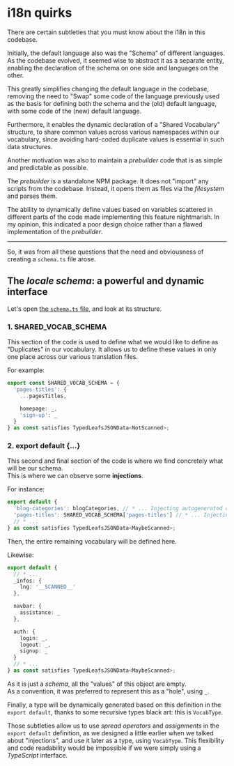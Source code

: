 # i18n quirks

There are certain subtleties that you must know about the i18n in this codebase.

Initially, the default language also was the "Schema" of different languages.  
As the codebase evolved, it seemed wise to abstract it as a separate entity, enabling the declaration of the schema on one side and languages on the
other.

This greatly simplifies changing the default language in the codebase, removing the need to "Swap" some code of the language previously used as the
basis for defining both the schema and the (old) default language, with some code of the (new) default language.

Furthermore, it enables the dynamic declaration of a "Shared Vocabulary" structure, to share common values across various namespaces within our
vocabulary, since avoiding hard-coded duplicate values is essential in such data structures.

Another motivation was also to maintain a _prebuilder_ code that is as simple and predictable as possible.

The _prebuilder_ is a standalone NPM package. It does not "import" any scripts from the codebase. Instead, it opens them as files via the _filesystem_
and parses them.

The ability to dynamically define values based on variables scattered in different parts of the code made implementing this feature nightmarish. In my
opinion, this indicated a poor design choice rather than a flawed implementation of the _prebuilder_.

---

So, it was from all these questions that the need and obviousness of creating a `schema.ts` file arose.

## The _locale schema_: a powerful and dynamic interface

Let's open [the `schema.ts` file](/src/i18n/locales/schema.ts), and look at its structure.

### 1. SHARED_VOCAB_SCHEMA

This section of the code is used to define what we would like to define as "Duplicates" in our vocabulary. It allows us to define these values in only
one place across our various translation files.

For example:

```ts
export const SHARED_VOCAB_SCHEMA = {
  'pages-titles': {
    ...pagesTitles,

    homepage: _,
    'sign-up': _
  }
} as const satisfies TypedLeafsJSONData<NotScanned>;
```

### 2. export default {...}

This second and final section of the code is where we find concretely what will be our schema.  
This is where we can observe some **injections**.

For instance:

```ts
export default {
  'blog-categories': blogCategories, // * ... Injecting autogenerated code
  'pages-titles': SHARED_VOCAB_SCHEMA['pages-titles'] // * ... Injecting code from our shared vocab schema definition
  // * ...
} as const satisfies TypedLeafsJSONData<MaybeScanned>;
```

Then, the entire remaining vocabulary will be defined here.

Likewise:

```ts
export default {
  // * ...
  _infos: {
    lng: '__SCANNED__'
  },

  navbar: {
    assistance: _
  },

  auth: {
    login: _,
    logout: _,
    signup: _
  }
  // * ...
} as const satisfies TypedLeafsJSONData<MaybeScanned>;
```

As it is just a _schema_, all the "values" of this object are empty.  
As a convention, it was preferred to represent this as a "hole", using `_`.

Finally, a type will be dynamically generated based on this definition in the `export default`, thanks to some recursive types black art: this is
`VocabType`.

Those subtleties allow us to use _spread operators_ and _assignments_ in the `export default` definition, as we designed a little earlier when we
talked about "injections", and use it later as a type, using `VocabType`. This flexibility and code readability would be impossible if we were simply
using a _TypeScript_ interface.
